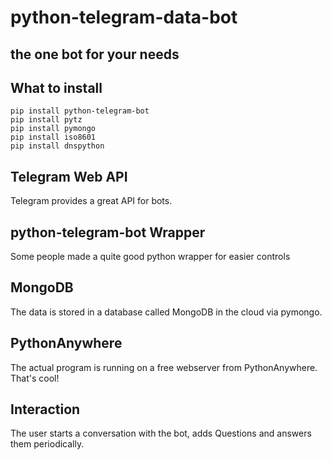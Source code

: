 # python-telegram-data-bot
## the one bot for your needs
## What to install
```
pip install python-telegram-bot
pip install pytz
pip install pymongo
pip install iso8601
pip install dnspython
```
## Telegram Web API
Telegram provides a great API for bots.
## python-telegram-bot Wrapper
Some people made a quite good python wrapper for easier controls
## MongoDB
The data is stored in a database called MongoDB in the cloud via pymongo.
## PythonAnywhere
The actual program is running on a free webserver from PythonAnywhere. That's cool!
## Interaction
The user starts a conversation with the bot, adds Questions and answers them periodically.




